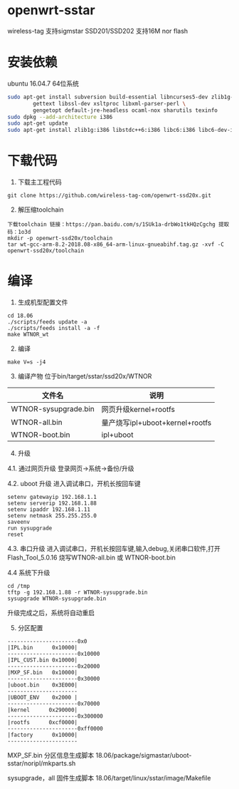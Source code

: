 
# openwrt-sstar
wireless-tag 支持sigmstar SSD201/SSD202
支持16M nor flash
# 安装依赖
ubuntu 16.04.7 64位系统

````sh
sudo apt-get install subversion build-essential libncurses5-dev zlib1g-dev gawk git ccache \
		gettext libssl-dev xsltproc libxml-parser-perl \
		gengetopt default-jre-headless ocaml-nox sharutils texinfo
sudo dpkg --add-architecture i386
sudo apt-get update
sudo apt-get install zlib1g:i386 libstdc++6:i386 libc6:i386 libc6-dev-i386
````

# 下载代码
1. 下载主工程代码
```
git clone https://github.com/wireless-tag-com/openwrt-ssd20x.git
```

2.  解压缩toolchain

```
下载toolchain 链接：https://pan.baidu.com/s/1SUk1a-drbWo1tkHQzCgchg 提取码：1o3d
mkdir -p openwrt-ssd20x/toolchain
tar wt-gcc-arm-8.2-2018.08-x86_64-arm-linux-gnueabihf.tag.gz -xvf -C openwrt-ssd20x/toolchain
```

# 编译

1. 生成机型配置文件

```
cd 18.06
./scripts/feeds update -a
./scripts/feeds install -a -f
make WTNOR_wt
```

2. 编译

```
make V=s -j4
```

3. 编译产物
    位于bin/target/sstar/ssd20x/WTNOR

| 文件名                   | 说明                           |
| ------------------------ | -------------------------------|
| WTNOR-sysupgrade.bin     | 网页升级kernel+rootfs          |
| WTNOR-all.bin			   | 量产烧写ipl+uboot+kernel+rootfs|
| WTNOR-boot.bin		   | ipl+uboot                      |


4. 升级

4.1. 通过网页升级
登录网页->系统->备份/升级

4.2. uboot 升级
进入调试串口，开机长按回车键
```
setenv gatewayip 192.168.1.1
setenv serverip 192.168.1.88
setenv ipaddr 192.168.1.11
setenv netmask 255.255.255.0
saveenv
run sysupgrade
reset
```
4.3. 串口升级
进入调试串口，开机长按回车键,输入debug,关闭串口软件,打开Flash_Tool_5.0.16
烧写WTNOR-all.bin 或 WTNOR-boot.bin

4.4 系统下升级
```
cd /tmp
tftp -g 192.168.1.88 -r WTNOR-sysupgrade.bin
sysupgrade WTNOR-sysupgrade.bin
```
升级完成之后，系统将自动重启

5. 分区配置
```
----------------------0x0
|IPL.bin      0x10000|
----------------------0x10000
|IPL_CUST.bin 0x10000|
----------------------0x20000
|MXP_SF.bin	  0x10000|
----------------------0x30000
|uboot.bin    0x3E000|
----------------------
|UBOOT_ENV    0x2000 |
----------------------0x70000
|kernel      0x290000|
----------------------0x300000
|rootfs      0xcf0000|
----------------------0xff0000
|factory      0x10000|
----------------------
```
MXP_SF.bin 分区信息生成脚本
18.06/package/sigmastar/uboot-sstar/noripl/mkparts.sh

sysupgrade，all 固件生成脚本
18.06/target/linux/sstar/image/Makefile


